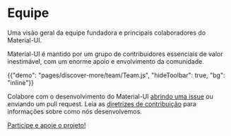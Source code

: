 # Equipe

<p class="description">Uma visão geral da equipe fundadora e principais colaboradores do Material-UI.</p>

Material-UI é mantido por um grupo de contribuidores essenciais de valor inestimável, com um enorme apoio e envolvimento da comunidade.

{{"demo": "pages/discover-more/team/Team.js", "hideToolbar": true, "bg": "inline"}}

Colabore com o desenvolvimento do Material-UI [abrindo uma issue](https://github.com/quizlet/material-ui/issues/new) ou enviando um pull request. Leia as [diretrizes de contribuição](https://github.com/quizlet/material-ui/blob/master/CONTRIBUTING.md) para informações sobre como nós desenvolvemos.

[Participe e apoie o projeto!](/getting-started/faq/#material-ui-is-awesome-how-can-i-support-the-project)

